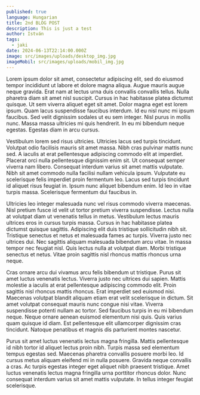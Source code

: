 ```yaml
---
published: true
language: Hungarian
title: 2nd BLOG POST
description: This is just a test
author: István
tags:
  - jaki
date: 2024-06-13T22:14:00.000Z
image: src/images/uploads/desktop_img.jpg
imageMobil: src/images/uploads/mobil_img.jpg
---
```


Lorem ipsum dolor sit amet, consectetur adipiscing elit, sed do eiusmod tempor incididunt ut labore et dolore magna
aliqua. Augue mauris augue neque gravida. Erat nam at lectus urna duis convallis convallis tellus. Nulla pharetra diam
sit amet nisl suscipit. Cursus in hac habitasse platea dictumst quisque. Ut sem viverra aliquet eget sit amet. Dolor
magna eget est lorem ipsum. Quam lacus suspendisse faucibus interdum. Id eu nisl nunc mi ipsum faucibus. Sed velit
dignissim sodales ut eu sem integer. Nisl purus in mollis nunc. Massa massa ultricies mi quis hendrerit. In eu mi
bibendum neque egestas. Egestas diam in arcu cursus.

Vestibulum lorem sed risus ultricies. Ultricies lacus sed turpis tincidunt. Volutpat odio facilisis mauris sit amet
massa. Nibh cras pulvinar mattis nunc sed. A iaculis at erat pellentesque adipiscing commodo elit at imperdiet. Placerat
orci nulla pellentesque dignissim enim sit. Ut consequat semper viverra nam libero. Consequat interdum varius sit amet
mattis vulputate. Nibh sit amet commodo nulla facilisi nullam vehicula ipsum. Vulputate eu scelerisque felis imperdiet
proin fermentum leo. Lacus sed turpis tincidunt id aliquet risus feugiat in. Ipsum nunc aliquet bibendum enim. Id leo in
vitae turpis massa. Scelerisque fermentum dui faucibus in.

Ultricies leo integer malesuada nunc vel risus commodo viverra maecenas. Nisl pretium fusce id velit ut tortor pretium
viverra suspendisse. Lectus nulla at volutpat diam ut venenatis tellus in metus. Vestibulum lectus mauris ultrices eros
in cursus turpis massa. Cursus in hac habitasse platea dictumst quisque sagittis. Adipiscing elit duis tristique
sollicitudin nibh sit. Tristique senectus et netus et malesuada fames ac turpis. Viverra justo nec ultrices dui. Nec
sagittis aliquam malesuada bibendum arcu vitae. In massa tempor nec feugiat nisl. Quis lectus nulla at volutpat diam.
Morbi tristique senectus et netus. Vitae proin sagittis nisl rhoncus mattis rhoncus urna neque.

Cras ornare arcu dui vivamus arcu felis bibendum ut tristique. Purus sit amet luctus venenatis lectus. Viverra justo nec
ultrices dui sapien. Mattis molestie a iaculis at erat pellentesque adipiscing commodo elit. Proin sagittis nisl rhoncus
mattis rhoncus. Erat imperdiet sed euismod nisi. Maecenas volutpat blandit aliquam etiam erat velit scelerisque in
dictum. Sit amet volutpat consequat mauris nunc congue nisi vitae. Viverra suspendisse potenti nullam ac tortor. Sed
faucibus turpis in eu mi bibendum neque. Neque ornare aenean euismod elementum nisi quis. Quis varius quam quisque id
diam. Est pellentesque elit ullamcorper dignissim cras tincidunt. Natoque penatibus et magnis dis parturient montes
nascetur.

Purus sit amet luctus venenatis lectus magna fringilla. Mattis pellentesque id nibh tortor id aliquet lectus proin nibh.
Turpis massa sed elementum tempus egestas sed. Maecenas pharetra convallis posuere morbi leo. Id cursus metus aliquam
eleifend mi in nulla posuere. Gravida neque convallis a cras. Ac turpis egestas integer eget aliquet nibh praesent
tristique. Amet luctus venenatis lectus magna fringilla urna porttitor rhoncus dolor. Nunc consequat interdum varius sit
amet mattis vulputate. In tellus integer feugiat scelerisque.
